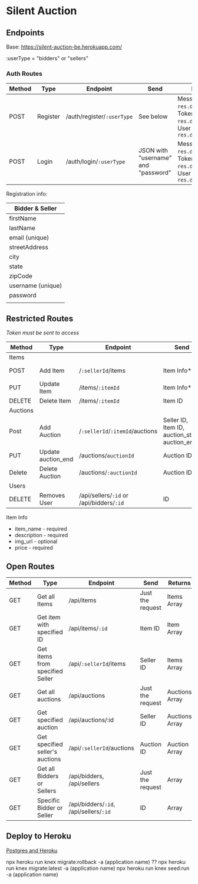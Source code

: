 # Silent Auction

## Endpoints

Base: https://silent-auction-be.herokuapp.com/

:userType = "bidders" or "sellers"

### Auth Routes

| Method | Type     | Endpoint                   | Send                                | Returns                                                                               |
| ------ | -------- | -------------------------- | ----------------------------------- | ------------------------------------------------------------------------------------- |
| POST   | Register | /auth/register/`:userType` | See below                           | Message: `res.data.message`, Token: `res.data.token`, User object: `res.data.newUser` |
| POST   | Login    | /auth/login/`:userType`    | JSON with "username" and "password" | Message: `res.data.message`, Token: `res.data.token`, User object: `res.data.user`    |

Registration info:

| Bidder & Seller   |
| ----------------- |
| firstName         |
| lastName          |
| email (unique)    |
| streetAddress     |
| city              |
| state             |
| zipCode           |
| username (unique) |
| password          |
|                   |

## Restricted Routes

*Token must be sent to access*

| Method   | Type               | Endpoint                                 | Send                                           | Returns                    |
| -------- | ------------------ | ---------------------------------------- | ---------------------------------------------- | -------------------------- |
| Items    |                    |                                          |                                                |                            |
| POST     | Add Item           | /`:sellerId`/items                       | Item Info*                                     | Message, Item object       |
| PUT      | Update Item        | /items/`:itemId`                         | Item Info*                                     | Message, Item object       |
| DELETE   | Delete Item        | /items/`:itemId`                         | Item ID                                        | Message                    |
| Auctions |                    |                                          |                                                |                            |
| Post     | Add Auction        | /`:sellerId`/`:itemId`/auctions          | Seller ID, Item ID, auction_start, auction_end | message, newAuction object |
| PUT      | Update auction_end | /auctions/`auctionId`                    | Auction ID                                     | Message                    |
| Delete   | Delete Auction     | /auctions/`:auctionId`                   | Auction ID                                     | Message                    |
| Users    |                    |                                          |                                                |                            |
| DELETE   | Removes User       | /api/sellers/`:id` or /api/bidders/`:id` | ID                                             | Message                    |

Item Info

- item_name - required
- description - required
- img_url - optional
- price - required

## Open Routes

| Method | Type                            | Endpoint                               | Send             | Returns        |
| ------ | ------------------------------- | -------------------------------------- | ---------------- | -------------- |
| GET    | Get all Items                   | /api/items                             | Just the request | Items Array    |
| GET    | Get item with specified ID      | /api/items/`:id`                       | Item ID          | Item Array     |
| GET    | Get items from specified Seller | /api/`:sellerId`/items                 | Seller ID        | Items Array    |
| GET    | Get all auctions                | /api/auctions                          | Just the request | Auctions Array |
| GET    | Get specified auction           | /api/auctions/:id                      | Seller ID        | Auctions Array |
| GET    | Get specified seller's auctions | /api/`:sellerId`/auctions              | Auction ID       | Auction Array  |
| GET    | Get all Bidders or Sellers      | /api/bidders, /api/sellers             | Just the request | Array          |
| GET    | Specific Bidder or Seller       | /api/bidders/`:id`, /api/sellers/`:id` | ID               | Array          |

## Deploy to Heroku

[Postgres and Heroku](https://www.youtube.com/watch?v=4WECh9OVvgk)

npx heroku run knex migrate:rollback -a (application name) ??
npx heroku run knex migrate:latest -a (application name)
npx heroku run knex seed:run -a (application name)

